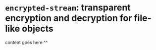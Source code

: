 # `encrypted-stream`: transparent encryption and decryption for file-like objects

content goes here ^^